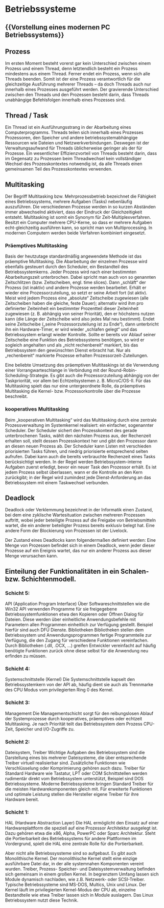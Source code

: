 # Betriebssysteme

## {{Vorstellung eines modernen PC Betriebssystems}}

## Prozess
Im ersten Moment besteht vorerst gar kein Unterschied zwischen einem Prozess und einem Thread,
denn letztendlich besteht ein Prozess mindestens aus einem Thread. Ferner endet ein Prozess, wenn sich
alle Threads beenden. Somit ist der eine Prozess verantwortlich für die gleichzeitige Ausführung mehrerer Threads –
da doch Threads auch nur innerhalb eines Prozesses ausgeführt werden. Der gravierende Unterschied zwischen den
Threads und den Prozessen besteht darin, dass Threads unabhängige Befehlsfolgen innerhalb eines Prozesses sind.

## Thread / Task
Ein Thread ist ein Ausführungsstrang in der Abarbeitung eines Computerprogramms.
Threads teilen sich innerhalb eines Prozesses Prozessoren, den Speicher und andere betriebssystemabhängige Ressourcen
wie Dateien und Netzwerkverbindungen. Deswegen ist der Verwaltungsaufwand für Threads üblicherweise geringer als der
für Prozesse. Ein wesentlicher Effizienzvorteil von Threads besteht darin, dass im Gegensatz zu Prozessen beim
Threadwechsel kein vollständiger Wechsel des Prozesskontextes notwendig ist, da alle Threads einen gemeinsamen
Teil des Prozesskontextes verwenden.

## Multitasking
Der Begriff Multitasking  bzw. Mehrprozessbetrieb bezeichnet die Fähigkeit eines Betriebssystems,
mehrere Aufgaben (Tasks) nebenläufig auszuführen. Die verschiedenen Prozesse werden in so kurzen Abständen immer abwechselnd
aktiviert, dass der Eindruck der Gleichzeitigkeit entsteht. Multitasking ist somit ein Synonym für
Zeit-Multiplexverfahren. Besitzt ein Computer mehrere CPU-Kerne, so dass er mehrere Aufgaben echt-gleichzeitig
ausführen kann, so spricht man von Multiprocessing. In modernen Computern werden beide Verfahren
kombiniert eingesetzt.

### Präemptives Multitasking
Basis der heutzutage standardmäßig angewendete Methode ist das präemptive Multitasking.
Die Abarbeitung der einzelnen Prozesse wird ebenfalls gesteuert durch den Scheduler, ein Bestandteil des
Betriebssystemkerns. Jeder Prozess wird nach einer bestimmten Abarbeitungszeit unterbrochen.
Dabei spricht man auch von so genannten Zeitschlitzen (bzw. Zeitscheiben, engl. time slices). Dann „schläft“
der Prozess (ist inaktiv) und andere Prozesse werden bearbeitet. Erhält er wieder eine Prozessorzuteilung,
so setzt er seine Arbeit fort (ist aktiv). Meist wird jedem Prozess eine „absolute“ Zeitscheibe zugewiesen
(alle Zeitscheiben haben die gleiche, feste Dauer); alternativ wird ihm pro definierter Zeiteinheit ein
bestimmter Prozentteil dieser Zeiteinheit zugewiesen (z. B. abhängig von seiner Priorität), den er höchstens
nutzen kann (die Länge der Zeitscheibe wird also jedes Mal neu bestimmt). Endet seine Zeitscheibe
(„seine Prozessorzuteilung ist zu Ende“), dann unterbricht ihn ein Hardware-Timer, er wird wieder „schlafen
gelegt“ und das Betriebssystem erlangt wieder Kontrolle. Sollte er bereits vor Ablauf seiner Zeitscheibe eine
Funktion des Betriebssystems benötigen, so wird er sogleich angehalten und als „nicht rechenbereit“ markiert,
bis das Betriebssystem den gewünschten Dienst erbracht hat. Nur als „rechenbereit“ markierte Prozesse erhalten
Prozessorzeit-Zuteilungen.

Eine beliebte Umsetzung des präemptiven Multitaskings ist die Verwendung einer Vorrangwarteschlange in
Verbindung mit der Round-Robin-Scheduling-Strategie. Es gibt auch die Prozessorzuteilung abhängig von
der Taskpriorität, vor allem bei Echtzeitsystemen z. B. MicroC/OS-II. Für das Multitasking spielt das
nur eine untergeordnete Rolle, da präemptives Multitasking die Kernel- bzw. Prozessorkontrolle über
die Prozesse beschreibt.

### kooperatives Multitasking
Beim „kooperativen Multitasking“ wird das Multitasking durch eine zentrale Prozessverwaltung im Systemkernel
realisiert: ein einfacher, sogenannter Scheduler. Der Scheduler sichert den Prozesskontext des gerade unterbrochenen
Tasks, wählt den nächsten Prozess aus, der Rechenzeit erhalten soll, stellt dessen Prozesskontext her und gibt den
Prozessor dann an diesen neuen Prozess ab. Der Scheduler kann Listen mit verschieden priorisierten Tasks führen,
und niedrig priorisierte entsprechend selten aufrufen. Dabei kann auch die bereits verbrauchte Rechenzeit eines
Tasks berücksichtigt werden. In der Regel werden Betriebssystem-interne Aufgaben zuerst erledigt, bevor ein neuer
Task den Prozessor erhält. Es ist jedem Prozess selbst überlassen, wann er die Kontrolle an den Kern zurückgibt;
in der Regel wird zumindest jede Dienst-Anforderung an das Betriebssystem mit einem Taskwechsel verbunden.

## Deadlock
Deadlock oder Verklemmung bezeichnet in der Informatik einen Zustand, bei dem eine zyklische Wartesituation
zwischen mehreren Prozessen auftritt, wobei jeder beteiligte Prozess auf die Freigabe von Betriebsmitteln wartet,
die ein anderer beteiligter Prozess bereits exklusiv belegt hat. Eine andere Form der Blockierung von Prozessen
ist der Livelock.

Der Zustand eines Deadlocks kann folgendermaßen definiert werden: Eine Menge von Prozessen befindet sich in einem
Deadlock, wenn jeder dieser Prozesse auf ein Ereignis wartet, das nur ein anderer Prozess aus dieser Menge
verursachen kann.

## Einteilung der Funktionalitäten in ein Schalen- bzw. Schichtenmodell.

### Schicht 5:
API (Application Program Interface) Über Softwareschnittstellen wie die Win32 API verwenden Programme
für sie freigegebene Betriebssystemfunktionen etwa den Kopieren oder Öffnen Dialog für Dateien. Diese werden über
einheitliche Anwendungsbefehle mit Parametern allen Programmen einheitlich zur Verfügung gestellt. Beispiel hierfür
sind auch DFÜ Dienste.
Bibliotheken Bibliotheken stellen dem Betriebssystem und Anwendungsprogrammen fertige Programmteile zur Verfügung,
die den Zugang für verschiedene Funktionen vereinfachen. Durch Bibliotheken (.dll, .OCX, ...) greifen Entwickler
vereinfacht auf häufig benötigte Funktionen zurück ohne diese selbst für die Anwendung neu erfinden zu müssen.

### Schicht 4:
Systemschnittstelle (Kernel) Die Systemschnittstelle kapselt den Betriebssystemkern von der API ab,
häufig dient sie auch als Trennmarke des CPU Modus vom privilegierten Ring 0 des Kernel.

### Schicht 3: 
Management Die Managementschicht sorgt für den reibungslosen Ablauf der Systemprozesse durch
kooperatives, präemptives oder echtzeit Multitasking. Je nach Priorität teilt das Betriebssystem dem Prozess
CPU-Zeit, Speicher und I/O-Zugriffe zu.

### Schicht 2: 
Dateisystem, Treiber Wichtige Aufgaben des Betriebssystem sind die Darstellung eines bis mehrerer
Dateisysteme, die über entsprechende Treiber virtuell realisierbar sind. Zusätzliche Funktionen wie Verschlüsselung
oder Komprimierung gehören auch dazu. Treiber für Standard Hardware wie Tastatur, LPT oder COM Schnittstellen
werden rudimentär direkt vom Betriebssystem unterstützt, Beispiel sind DOS Betriebssysteme. Moderne Betriebssysteme
bringen Standard Treiber für die meisten Hardwarekomponenten gleich mit. Für erweiterte Funktionen und optimale
Leistung stellen die Hersteller eigene Treiber für ihre Hardware bereit.

### Schicht 1:
HAL (Hardware Abstraction Layer) Die HAL ermöglicht den Einsatz auf einer Hardwareplattform die
speziell auf eine Prozessor Architektur ausgelegt ist. Dazu gehören etwa die x86, Alpha, PowerPC oder Sparc
Architektur. Steht die Portierbarkeit des Betriebssystems für andere Plattformen im Vordergrund, spielt die
HAL eine zentrale Rolle für die Portierbarkeit.

Aber nicht alle Betriebssyssteme sind so aufgebaut.
Es gibt auch Monolithische Kernel.
Der monolithische Kernel stellt eine einzige ausführbare Datei dar, in der alle systemnahen Komponenten vereint
wurden. Treiber, Prozess- Speicher- und Dateisystemverwaltung befinden sich gemeinsam in einem großen Kernel.
In begrenztem Umfang lassen sich Module dynamisch nachladen, wie z.B. Netzwerk- oder SCSI-Treiber. Typische
Betriebssysteme sind MS-DOS, Multics, Unix und Linux. Der Kernel läuft im privilegierten Kernel-Modus der
CPU ab, einzelne Bestandteile wie etwa Treiber lassen sich in Module auslagern. Das Linux Betriebssystem
nutzt diese Technik.
